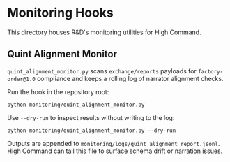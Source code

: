# Monitoring Hooks

This directory houses R&D's monitoring utilities for High Command.

## Quint Alignment Monitor

`quint_alignment_monitor.py` scans `exchange/reports` payloads for
`factory-order@1.0` compliance and keeps a rolling log of narrator
alignment checks.

Run the hook in the repository root:

```pwsh
python monitoring/quint_alignment_monitor.py
```

Use `--dry-run` to inspect results without writing to the log:

```pwsh
python monitoring/quint_alignment_monitor.py --dry-run
```

Outputs are appended to `monitoring/logs/quint_alignment_report.jsonl`.  High
Command can tail this file to surface schema drift or narration issues.
